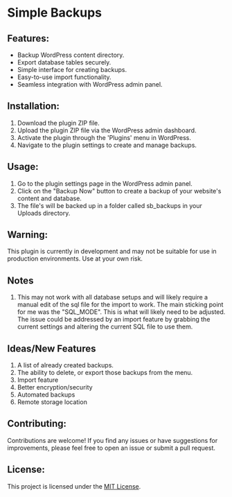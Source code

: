 # Simple Backups

## Features:
- Backup WordPress content directory.
- Export database tables securely.
- Simple interface for creating backups.
- Easy-to-use import functionality.
- Seamless integration with WordPress admin panel.

## Installation:
1. Download the plugin ZIP file.
2. Upload the plugin ZIP file via the WordPress admin dashboard.
3. Activate the plugin through the 'Plugins' menu in WordPress.
4. Navigate to the plugin settings to create and manage backups.

## Usage:
1. Go to the plugin settings page in the WordPress admin panel.
2. Click on the "Backup Now" button to create a backup of your website's content and database.
3. The file's will be backed up in a folder called sb_backups in your Uploads directory.

## Warning:
This plugin is currently in development and may not be suitable for use in production environments. Use at your own risk.

## Notes
1. This may not work with all database setups and will likely require a manual edit of the sql file for the import to work. The main sticking point for me was the "SQL_MODE". This is what will likely need to be adjusted. The issue could be addressed by an import feature by grabbing the current settings and altering the current SQL file to use them.

## Ideas/New Features
1. A list of already created backups.
2. The ability to delete, or export those backups from the menu.
3. Import feature
4. Better encryption/security
5. Automated backups
6. Remote storage location

## Contributing:
Contributions are welcome! If you find any issues or have suggestions for improvements, please feel free to open an issue or submit a pull request.

## License:
This project is licensed under the [MIT License](LICENSE).
